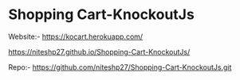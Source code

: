 # Shopping Cart-KnockoutJs

Website:-
https://kocart.herokuapp.com/

https://niteshp27.github.io/Shopping-Cart-KnockoutJs/

Repo:-
https://github.com/niteshp27/Shopping-Cart-KnockoutJs.git
